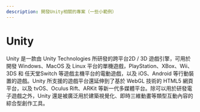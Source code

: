 ```yaml
---
description: 開發Unity相關的專案（一些小範例）
---
```


# Unity

Unity 是一款由 Unity Technologies 所研發的跨平台2D / 3D 遊戲引擎，可用於開發 Windows、MacOS 及 Linux 平台的單機遊戲，PlayStation、XBox、Wii、3DS 和 任天堂Switch 等遊戲主機平台的電動遊戲，以及 iOS、Android 等行動裝置的遊戲。Unity 所支援的遊戲平台還延伸到了基於 WebGL 技術的 HTML5 網頁平台，以及 tvOS、Oculus Rift、ARKit 等新一代多媒體平台。除可以用於研發電子遊戲之外，Unity 還是被廣泛用於建築視覺化、即時三維動畫等類型互動內容的綜合型創作工具。

